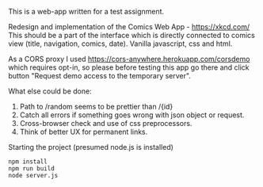 This is a web-app written for a test assignment.

Redesign and implementation of the Comics Web App - https://xkcd.com/
This should be a part of the interface which is directly connected to comics view (title, navigation, comics, date).
Vanilla javascript, css and html.

As a CORS proxy I used https://cors-anywhere.herokuapp.com/corsdemo which requires opt-in, so please before testing this app go there and click button "Request demo access to the temporary server".

What else could be done:
1) Path to /random seems to be prettier than /{id} 
2) Catch all errors if something goes wrong with json object or request.
3) Cross-browser check and use of css preprocessors.
4) Think of better UX for permanent links.

Starting the project (presumed node.js is installed)

    npm install    
    npm run build   
    node server.js
  
  


